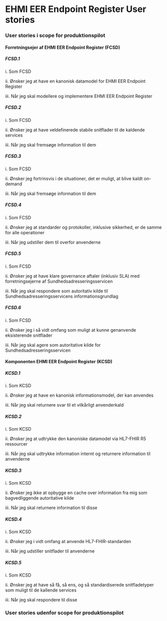 # EHMI EER Endpoint Register User stories 

### User stories i scope for produktionspilot

#### Forretningsejer af EHMI EER Endpoint Register (FCSD)

##### FCSD.1

  i. Som FCSD 

  ii. Ønsker jeg at have en kanonisk datamodel for EHMI EER Endpoint Register 

  iii. Når jeg skal modellere og implementere EHMI EER Endpoint Register

##### FCSD.2

  i. Som FCSD 

  ii. Ønsker jeg at have veldefinerede stabile snitflader til de kaldende services

  iii.	Når jeg skal fremsøge information til dem


##### FCSD.3

  i. Som FCSD 

  ii. Ønsker jeg fortrinsvis i de situationer, det er muligt, at blive kaldt on-demand
  
  iii. Når jeg skal fremsøge information til dem


##### FCSD.4

  i.	Som FCSD

  ii.	Ønsker jeg at standarder og protokoller, inklusive sikkerhed, er de samme for alle operationer

  iii.	Når jeg udstiller dem til overfor anvenderne

##### FCSD.5

  i.	Som FCSD

  ii.	Ønsker jeg at have klare governance aftaler (inklusiv SLA) med forretningsejerne af Sundhedsadresseringsservicen

  iii.	Når jeg skal respondere som autoritativ kilde til Sundhedsadresseringsservicens informationsgrundlag

##### FCSD.6

  i.	Som FCSD

  ii.	Ønsker jeg i så vidt omfang som muligt at kunne genanvende eksisterende snitflader

  iii.	Når jeg skal agere som autoritative kilde for Sundhedsadresseringsservicen

#### Komponenten EHMI EER Endpoint Register (KCSD)

##### KCSD.1

  i.	Som KCSD 

  ii.	Ønsker jeg at have en kanonisk informationsmodel, der kan anvendes

  iii.	Når jeg skal returnere svar til et vilkårligt anvenderkald

##### KCSD.2

  i.	Som KCSD 

  ii.	Ønsker jeg at udtrykke den kanoniske datamodel via HL7-FHIR R5 ressourcer

  iii.	Når jeg skal udtrykke information internt og returnere information til anvenderne

##### KCSD.3

  i.	Som KCSD 

  ii.	Ønsker jeg ikke at opbygge en cache over information fra mig som bagvedliggende autoritative kilde

  iii.	Når jeg skal returnere information til disse

##### KCSD.4

  i.	Som KCSD

  ii.	Ønsker jeg i vidt omfang at anvende HL7-FHIR-standarden

  iii.	Når jeg udstiller snitflader til anvenderne

##### KCSD.5

  i.	Som KCSD

  ii.	Ønsker jeg at have så få, så ens, og så standardiserede snitfladetyper som muligt til de kallende services

  iii.	Når jeg skal respondere til disse

### User stories udenfor scope for produktionspilot
